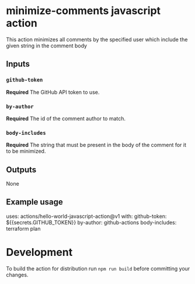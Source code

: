 # minimize-comments javascript action

This action minimizes all comments by the specified user which include the given string in the comment body

## Inputs

### `github-token`

**Required** The GitHub API token to use.

### `by-author`

**Required** The id of the comment author to match.

### `body-includes`

**Required** The string that must be present in the body of the comment for it to be minimized.

## Outputs

None

## Example usage

uses: actions/hello-world-javascript-action@v1
with:
  github-token: ${{secrets.GITHUB_TOKEN}}
  by-author: github-actions
  body-includes: terraform plan

# Development

To build the action for distribution run `npm run build` before committing your changes.
